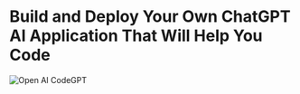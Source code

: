 # Build and Deploy Your Own ChatGPT AI Application That Will Help You Code
![Open AI CodeGPT](https://i.ibb.co/LS4DRhb/image-257.png)




